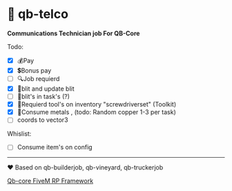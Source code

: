 # 📡 qb-telco

**Communications Technician job For QB-Core**

Todo:

- [x] 💰Pay 
- [x] 💲Bonus pay 
- [ ] 🔍Job requierd
- [x] 📍blit and update blit
- [ ] 📌blit's in task's (?)
- [x] 🔨Requierd tool's on inventory  "screwdriverset" (Toolkit)
- [x] 🔩Consume metals , (todo: Random copper 1-3 per task)
- [ ] coords to vector3

Whislist:

- [ ] Consume item's on config


----

❤ Based on qb-builderjob, qb-vineyard, qb-truckerjob

[Qb-core FiveM RP Framework](https://github.com/qbcore-framework)

